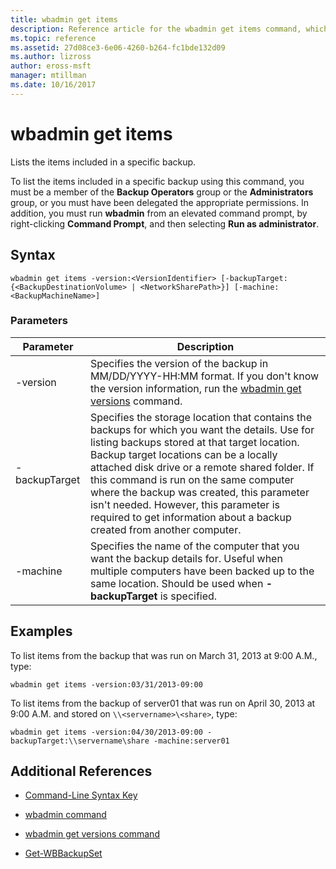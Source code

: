 ```yaml
---
title: wbadmin get items
description: Reference article for the wbadmin get items command, which lists the items included in a specific backup.
ms.topic: reference
ms.assetid: 27d08ce3-6e06-4260-b264-fc1bde132d09
ms.author: lizross
author: eross-msft
manager: mtillman
ms.date: 10/16/2017
---
```


# wbadmin get items

Lists the items included in a specific backup.

To list the items included in a specific backup using this command, you must be a member of the **Backup Operators** group or the **Administrators** group, or you must have been delegated the appropriate permissions. In addition, you must run **wbadmin** from an elevated command prompt, by right-clicking **Command Prompt**, and then selecting **Run as administrator**.

## Syntax

```
wbadmin get items -version:<VersionIdentifier> [-backupTarget:{<BackupDestinationVolume> | <NetworkSharePath>}] [-machine:<BackupMachineName>]
```

### Parameters

| Parameter | Description |
|--|--|
| -version | Specifies the version of the backup in MM/DD/YYYY-HH:MM format. If you don't know the version information, run the [wbadmin get versions](wbadmin-get-versions.md) command. |
| -backupTarget | Specifies the storage location that contains the backups for which you want the details. Use for listing backups stored at that target location. Backup target locations can be a locally attached disk drive or a remote shared folder. If this command is run on the same computer where the backup was created, this parameter isn't needed. However, this parameter is required to get information about a backup created from another computer. |
| -machine | Specifies the name of the computer that you want the backup details for. Useful when multiple computers have been backed up to the same location. Should be used when **-backupTarget** is specified. |

## Examples

To list items from the backup that was run on March 31, 2013 at 9:00 A.M., type:

```
wbadmin get items -version:03/31/2013-09:00
```

To list items from the backup of server01 that was run on April 30, 2013 at 9:00 A.M. and stored on `\\<servername>\<share>`, type:

```
wbadmin get items -version:04/30/2013-09:00 -backupTarget:\\servername\share -machine:server01
```

## Additional References

- [Command-Line Syntax Key](command-line-syntax-key.md)

- [wbadmin command](wbadmin.md)

- [wbadmin get versions command](wbadmin-get-versions.md)

- [Get-WBBackupSet](/powershell/module/windowserverbackup/Get-WBBackupSet)
